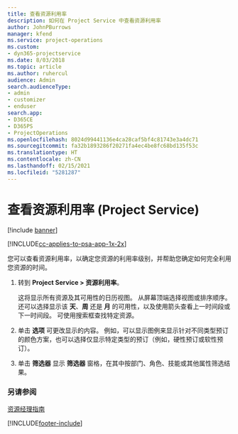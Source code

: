 ```yaml
---
title: 查看资源利用率
description: 如何在 Project Service 中查看资源利用率
author: JohnPBurrows
manager: kfend
ms.service: project-operations
ms.custom:
- dyn365-projectservice
ms.date: 8/03/2018
ms.topic: article
ms.author: ruhercul
audience: Admin
search.audienceType:
- admin
- customizer
- enduser
search.app:
- D365CE
- D365PS
- ProjectOperations
ms.openlocfilehash: 8024d99441136e4ca28caf5bf4c81743e3a4dc71
ms.sourcegitcommit: fa32b1893286f20271fa4ec4be8fc68bd135f53c
ms.translationtype: HT
ms.contentlocale: zh-CN
ms.lasthandoff: 02/15/2021
ms.locfileid: "5281287"
---
```

# <a name="view-resource-utilization-project-service"></a>查看资源利用率 (Project Service)

[!include [banner](../includes/psa-now-project-operations.md)]

[!INCLUDE[cc-applies-to-psa-app-1x-2x](../includes/cc-applies-to-psa-app-1x-2x.md)]

您可以查看资源利用率，以确定您资源的利用率级别，并帮助您确定如何完全利用您资源的时间。  
  
1. 转到 **Project Service > 资源利用率**。 

     这将显示所有资源及其可用性的日历视图。 从屏幕顶端选择视图或排序顺序。 还可以选择显示该 **天**、**周** 还是 **月** 的可用性，以及使用箭头查看上一时间段或下一时间段。 可使用搜索框查找特定资源。      
  
2. 单击 **选项** 可更改显示的内容。 例如，可以显示图例来显示针对不同类型预订的颜色方案，也可以选择仅显示特定类型的预订（例如，硬性预订或软性预订）。  

3. 单击 **筛选器** 显示 **筛选器** 窗格，在其中按部门、角色、技能或其他属性筛选结果。  
  
### <a name="see-also"></a>另请参阅  
 [资源经理指南](../psa/resource-manager-guide.md)


[!INCLUDE[footer-include](../includes/footer-banner.md)]